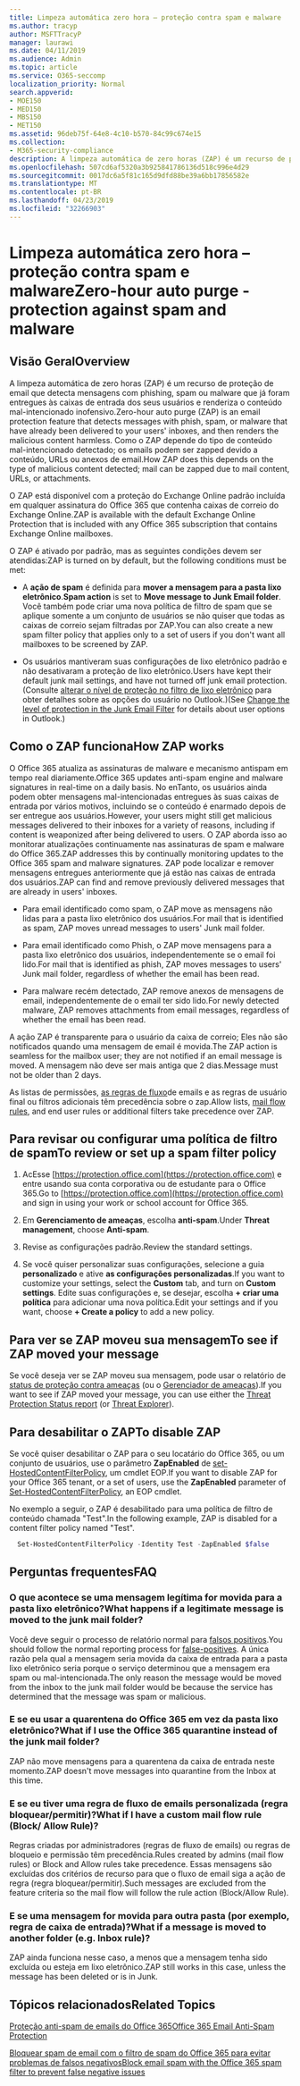```yaml
---
title: Limpeza automática zero hora – proteção contra spam e malware
ms.author: tracyp
author: MSFTTracyP
manager: laurawi
ms.date: 04/11/2019
ms.audience: Admin
ms.topic: article
ms.service: O365-seccomp
localization_priority: Normal
search.appverid:
- MOE150
- MED150
- MBS150
- MET150
ms.assetid: 96deb75f-64e8-4c10-b570-84c99c674e15
ms.collection:
- M365-security-compliance
description: A limpeza automática de zero horas (ZAP) é um recurso de proteção de email que detecta mensagens com spam ou malware que já foram entregues às caixas de entrada dos seus usuários e renderiza o conteúdo mal-intencionado inofensivo. Como o ZAP faz isso depende do tipo de conteúdo mal-intencionado detectado.
ms.openlocfilehash: 507cd6af5320a3b925841786136d518c996e4d29
ms.sourcegitcommit: 0017dc6a5f81c165d9dfd88be39a6bb17856582e
ms.translationtype: MT
ms.contentlocale: pt-BR
ms.lasthandoff: 04/23/2019
ms.locfileid: "32266903"
---
```

# <a name="zero-hour-auto-purge---protection-against-spam-and-malware"></a><span data-ttu-id="ed2bd-104">Limpeza automática zero hora – proteção contra spam e malware</span><span class="sxs-lookup"><span data-stu-id="ed2bd-104">Zero-hour auto purge - protection against spam and malware</span></span>

## <a name="overview"></a><span data-ttu-id="ed2bd-105">Visão Geral</span><span class="sxs-lookup"><span data-stu-id="ed2bd-105">Overview</span></span>

<span data-ttu-id="ed2bd-106">A limpeza automática de zero horas (ZAP) é um recurso de proteção de email que detecta mensagens com phishing, spam ou malware que já foram entregues às caixas de entrada dos seus usuários e renderiza o conteúdo mal-intencionado inofensivo.</span><span class="sxs-lookup"><span data-stu-id="ed2bd-106">Zero-hour auto purge (ZAP) is an email protection feature that detects messages with phish, spam, or malware that have already been delivered to your users' inboxes, and then renders the malicious content harmless.</span></span> <span data-ttu-id="ed2bd-107">Como o ZAP depende do tipo de conteúdo mal-intencionado detectado; os emails podem ser zapped devido a conteúdo, URLs ou anexos de email.</span><span class="sxs-lookup"><span data-stu-id="ed2bd-107">How ZAP does this depends on the type of malicious content detected; mail can be zapped due to mail content, URLs, or attachments.</span></span>
  
<span data-ttu-id="ed2bd-108">O ZAP está disponível com a proteção do Exchange Online padrão incluída em qualquer assinatura do Office 365 que contenha caixas de correio do Exchange Online.</span><span class="sxs-lookup"><span data-stu-id="ed2bd-108">ZAP is available with the default Exchange Online Protection that is included with any Office 365 subscription that contains Exchange Online mailboxes.</span></span>

<span data-ttu-id="ed2bd-109">O ZAP é ativado por padrão, mas as seguintes condições devem ser atendidas:</span><span class="sxs-lookup"><span data-stu-id="ed2bd-109">ZAP is turned on by default, but the following conditions must be met:</span></span>
  
- <span data-ttu-id="ed2bd-110">A **ação de spam** é definida para **mover a mensagem para a pasta lixo eletrônico**.</span><span class="sxs-lookup"><span data-stu-id="ed2bd-110">**Spam action** is set to **Move message to Junk Email folder**.</span></span> <span data-ttu-id="ed2bd-111">Você também pode criar uma nova política de filtro de spam que se aplique somente a um conjunto de usuários se não quiser que todas as caixas de correio sejam filtradas por ZAP.</span><span class="sxs-lookup"><span data-stu-id="ed2bd-111">You can also create a new spam filter policy that applies only to a set of users if you don't want all mailboxes to be screened by ZAP.</span></span>

- <span data-ttu-id="ed2bd-112">Os usuários mantiveram suas configurações de lixo eletrônico padrão e não desativaram a proteção de lixo eletrônico.</span><span class="sxs-lookup"><span data-stu-id="ed2bd-112">Users have kept their default junk mail settings, and have not turned off junk email protection.</span></span> <span data-ttu-id="ed2bd-113">(Consulte [alterar o nível de proteção no filtro de lixo eletrônico](https://support.office.com/article/change-the-level-of-protection-in-the-junk-email-filter-e89c12d8-9d61-4320-8c57-d982c8d52f6b) para obter detalhes sobre as opções do usuário no Outlook.)</span><span class="sxs-lookup"><span data-stu-id="ed2bd-113">(See [Change the level of protection in the Junk Email Filter](https://support.office.com/article/change-the-level-of-protection-in-the-junk-email-filter-e89c12d8-9d61-4320-8c57-d982c8d52f6b) for details about user options in Outlook.)</span></span> 
  
## <a name="how-zap-works"></a><span data-ttu-id="ed2bd-114">Como o ZAP funciona</span><span class="sxs-lookup"><span data-stu-id="ed2bd-114">How ZAP works</span></span>

<span data-ttu-id="ed2bd-115">O Office 365 atualiza as assinaturas de malware e mecanismo antispam em tempo real diariamente.</span><span class="sxs-lookup"><span data-stu-id="ed2bd-115">Office 365 updates anti-spam engine and malware signatures in real-time on a daily basis.</span></span> <span data-ttu-id="ed2bd-116">No enTanto, os usuários ainda podem obter mensagens mal-intencionadas entregues às suas caixas de entrada por vários motivos, incluindo se o conteúdo é enarmado depois de ser entregue aos usuários.</span><span class="sxs-lookup"><span data-stu-id="ed2bd-116">However, your users might still get malicious messages delivered to their inboxes for a variety of reasons, including if content is weaponized after being delivered to users.</span></span> <span data-ttu-id="ed2bd-117">O ZAP aborda isso ao monitorar atualizações continuamente nas assinaturas de spam e malware do Office 365.</span><span class="sxs-lookup"><span data-stu-id="ed2bd-117">ZAP addresses this by continually monitoring updates to the Office 365 spam and malware signatures.</span></span> <span data-ttu-id="ed2bd-118">ZAP pode localizar e remover mensagens entregues anteriormente que já estão nas caixas de entrada dos usuários.</span><span class="sxs-lookup"><span data-stu-id="ed2bd-118">ZAP can find and remove previously delivered messages that are already in users' inboxes.</span></span>

- <span data-ttu-id="ed2bd-119">Para email identificado como spam, o ZAP move as mensagens não lidas para a pasta lixo eletrônico dos usuários.</span><span class="sxs-lookup"><span data-stu-id="ed2bd-119">For mail that is identified as spam, ZAP moves unread messages to users' Junk mail folder.</span></span>

- <span data-ttu-id="ed2bd-120">Para email identificado como Phish, o ZAP move mensagens para a pasta lixo eletrônico dos usuários, independentemente se o email foi lido.</span><span class="sxs-lookup"><span data-stu-id="ed2bd-120">For mail that is identified as phish, ZAP moves messages to users' Junk mail folder, regardless of whether the email has been read.</span></span>

- <span data-ttu-id="ed2bd-121">Para malware recém detectado, ZAP remove anexos de mensagens de email, independentemente de o email ter sido lido.</span><span class="sxs-lookup"><span data-stu-id="ed2bd-121">For newly detected malware, ZAP removes attachments from email messages, regardless of whether the email has been read.</span></span>
  
<span data-ttu-id="ed2bd-122">A ação ZAP é transparente para o usuário da caixa de correio; Eles não são notificados quando uma mensagem de email é movida.</span><span class="sxs-lookup"><span data-stu-id="ed2bd-122">The ZAP action is seamless for the mailbox user; they are not notified if an email message is moved.</span></span> <span data-ttu-id="ed2bd-123">A mensagem não deve ser mais antiga que 2 dias.</span><span class="sxs-lookup"><span data-stu-id="ed2bd-123">Message must not be older than 2 days.</span></span>
  
<span data-ttu-id="ed2bd-124">As listas de permissões, [as regras de fluxo](https://go.microsoft.com/fwlink/p/?LinkId=722755)de emails e as regras de usuário final ou filtros adicionais têm precedência sobre o zap.</span><span class="sxs-lookup"><span data-stu-id="ed2bd-124">Allow lists, [mail flow rules](https://go.microsoft.com/fwlink/p/?LinkId=722755), and end user rules or additional filters take precedence over ZAP.</span></span>
  
## <a name="to-review-or-set-up-a-spam-filter-policy"></a><span data-ttu-id="ed2bd-125">Para revisar ou configurar uma política de filtro de spam</span><span class="sxs-lookup"><span data-stu-id="ed2bd-125">To review or set up a spam filter policy</span></span>
  
1. <span data-ttu-id="ed2bd-126">AcEsse [https://protection.office.com](https://protection.office.com) e entre usando sua conta corporativa ou de estudante para o Office 365.</span><span class="sxs-lookup"><span data-stu-id="ed2bd-126">Go to [https://protection.office.com](https://protection.office.com) and sign in using your work or school account for Office 365.</span></span>

2. <span data-ttu-id="ed2bd-127">Em **Gerenciamento de ameaças**, escolha **anti-spam**.</span><span class="sxs-lookup"><span data-stu-id="ed2bd-127">Under **Threat management**, choose **Anti-spam**.</span></span>

3. <span data-ttu-id="ed2bd-128">Revise as configurações padrão.</span><span class="sxs-lookup"><span data-stu-id="ed2bd-128">Review the standard settings.</span></span>

4. <span data-ttu-id="ed2bd-129">Se você quiser personalizar suas configurações, selecione a guia **personalizado** e ative **as configurações personalizadas**.</span><span class="sxs-lookup"><span data-stu-id="ed2bd-129">If you want to customize your settings, select the **Custom** tab, and turn on **Custom settings**.</span></span> <span data-ttu-id="ed2bd-130">Edite suas configurações e, se desejar, escolha **+ criar uma política** para adicionar uma nova política.</span><span class="sxs-lookup"><span data-stu-id="ed2bd-130">Edit your settings and if you want, choose **+ Create a policy** to add a new policy.</span></span>

## <a name="to-see-if-zap-moved-your-message"></a><span data-ttu-id="ed2bd-131">Para ver se ZAP moveu sua mensagem</span><span class="sxs-lookup"><span data-stu-id="ed2bd-131">To see if ZAP moved your message</span></span>

<span data-ttu-id="ed2bd-132">Se você deseja ver se ZAP moveu sua mensagem, pode usar o relatório de [status de proteção contra ameaças](view-email-security-reports.md#threat-protection-status-report) (ou o [Gerenciador de ameaças](use-explorer-in-security-and-compliance.md)).</span><span class="sxs-lookup"><span data-stu-id="ed2bd-132">If you want to see if ZAP moved your message, you can use either the [Threat Protection Status report](view-email-security-reports.md#threat-protection-status-report) (or [Threat Explorer](use-explorer-in-security-and-compliance.md)).</span></span>

## <a name="to-disable-zap"></a><span data-ttu-id="ed2bd-133">Para desabilitar o ZAP</span><span class="sxs-lookup"><span data-stu-id="ed2bd-133">To disable ZAP</span></span>
  
<span data-ttu-id="ed2bd-134">Se você quiser desabilitar o ZAP para o seu locatário do Office 365, ou um conjunto de usuários, use o parâmetro **ZapEnabled** de [set-HostedContentFilterPolicy](https://go.microsoft.com/fwlink/p/?LinkId=722758), um cmdlet EOP.</span><span class="sxs-lookup"><span data-stu-id="ed2bd-134">If you want to disable ZAP for your Office 365 tenant, or a set of users, use the **ZapEnabled** parameter of [Set-HostedContentFilterPolicy](https://go.microsoft.com/fwlink/p/?LinkId=722758), an EOP cmdlet.</span></span>

<span data-ttu-id="ed2bd-135">No exemplo a seguir, o ZAP é desabilitado para uma política de filtro de conteúdo chamada "Test".</span><span class="sxs-lookup"><span data-stu-id="ed2bd-135">In the following example, ZAP is disabled for a content filter policy named "Test".</span></span>

```Powershell
  Set-HostedContentFilterPolicy -Identity Test -ZapEnabled $false
```

## <a name="faq"></a><span data-ttu-id="ed2bd-136">Perguntas frequentes</span><span class="sxs-lookup"><span data-stu-id="ed2bd-136">FAQ</span></span>

### <a name="what-happens-if-a-legitimate-message-is-moved-to-the-junk-mail-folder"></a><span data-ttu-id="ed2bd-137">O que acontece se uma mensagem legítima for movida para a pasta lixo eletrônico?</span><span class="sxs-lookup"><span data-stu-id="ed2bd-137">What happens if a legitimate message is moved to the junk mail folder?</span></span>
  
<span data-ttu-id="ed2bd-138">Você deve seguir o processo de relatório normal para [falsos positivos](prevent-email-from-being-marked-as-spam.md).</span><span class="sxs-lookup"><span data-stu-id="ed2bd-138">You should follow the normal reporting process for [false-positives](prevent-email-from-being-marked-as-spam.md).</span></span> <span data-ttu-id="ed2bd-139">A única razão pela qual a mensagem seria movida da caixa de entrada para a pasta lixo eletrônico seria porque o serviço determinou que a mensagem era spam ou mal-intencionada.</span><span class="sxs-lookup"><span data-stu-id="ed2bd-139">The only reason the message would be moved from the inbox to the junk mail folder would be because the service has determined that the message was spam or malicious.</span></span>
  
### <a name="what-if-i-use-the-office-365-quarantine-instead-of-the-junk-mail-folder"></a><span data-ttu-id="ed2bd-140">E se eu usar a quarentena do Office 365 em vez da pasta lixo eletrônico?</span><span class="sxs-lookup"><span data-stu-id="ed2bd-140">What if I use the Office 365 quarantine instead of the junk mail folder?</span></span>
  
<span data-ttu-id="ed2bd-141">ZAP não move mensagens para a quarentena da caixa de entrada neste momento.</span><span class="sxs-lookup"><span data-stu-id="ed2bd-141">ZAP doesn't move messages into quarantine from the Inbox at this time.</span></span>
  
### <a name="what-if-i-have-a-custom-mail-flow-rule-block-allow-rule"></a><span data-ttu-id="ed2bd-142">E se eu tiver uma regra de fluxo de emails personalizada (regra bloquear/permitir)?</span><span class="sxs-lookup"><span data-stu-id="ed2bd-142">What if I have a custom mail flow rule (Block/ Allow Rule)?</span></span>
  
<span data-ttu-id="ed2bd-143">Regras criadas por administradores (regras de fluxo de emails) ou regras de bloqueio e permissão têm precedência.</span><span class="sxs-lookup"><span data-stu-id="ed2bd-143">Rules created by admins (mail flow rules) or Block and Allow rules take precedence.</span></span> <span data-ttu-id="ed2bd-144">Essas mensagens são excluídas dos critérios de recurso para que o fluxo de email siga a ação de regra (regra bloquear/permitir).</span><span class="sxs-lookup"><span data-stu-id="ed2bd-144">Such messages are excluded from the feature criteria so the mail flow will follow the rule action (Block/Allow Rule).</span></span>

### <a name="what-if-a-message-is-moved-to-another-folder-eg-inbox-rule"></a><span data-ttu-id="ed2bd-145">E se uma mensagem for movida para outra pasta (por exemplo, regra de caixa de entrada)?</span><span class="sxs-lookup"><span data-stu-id="ed2bd-145">What if a message is moved to another folder (e.g. Inbox rule)?</span></span>
<span data-ttu-id="ed2bd-146">ZAP ainda funciona nesse caso, a menos que a mensagem tenha sido excluída ou esteja em lixo eletrônico.</span><span class="sxs-lookup"><span data-stu-id="ed2bd-146">ZAP still works in this case, unless the message has been deleted or is in Junk.</span></span>

## <a name="related-topics"></a><span data-ttu-id="ed2bd-147">Tópicos relacionados</span><span class="sxs-lookup"><span data-stu-id="ed2bd-147">Related Topics</span></span>

[<span data-ttu-id="ed2bd-148">Proteção anti-spam de emails do Office 365</span><span class="sxs-lookup"><span data-stu-id="ed2bd-148">Office 365 Email Anti-Spam Protection</span></span>](anti-spam-protection.md)
  
[<span data-ttu-id="ed2bd-149">Bloquear spam de email com o filtro de spam do Office 365 para evitar problemas de falsos negativos</span><span class="sxs-lookup"><span data-stu-id="ed2bd-149">Block email spam with the Office 365 spam filter to prevent false negative issues</span></span>](reduce-spam-email.md)
